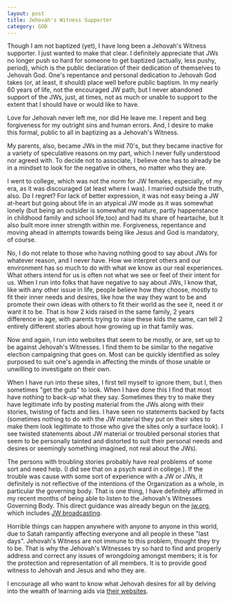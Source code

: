 ```yaml
---
layout: post
title: Jehovah's Witness Supporter
category: GOD
---
```


Though I am not baptized (yet), I have long been a Jehovah's Witness supporter. I just wanted to make that clear. I definitely appreciate that JWs no longer push so hard for someone to get baptized (actually, less pushy, period), which is the public declaration of their dedication of themselves to Jehovah God. One's repentance and personal dedication to Jehovah God takes (or, at least, it should) place well before public baptism. In my nearly 60 years of life, not the encouraged JW path, but I never abandoned support of the JWs, just, at times, not as much or unable to support to the extent that I should have or would like to have. 

Love for Jehovah never left me, nor did He leave me. I repent and beg forgiveness for my outright sins and human errors. And, I desire to make this formal, public to all in baptizing as a Jehovah's Witness.

My parents, also, became JWs in the mid 70's, but they became inactive for a variety of speculative reasons on my part, which I never fully understood nor agreed with. To decide not to associate, I believe one has to already be in a mindset to look for the negative in others, no matter who they are. 

I went to college, which was not the norm for JW females, especially, of my era, as it was discouraged (at least where I was). I married outside the truth, also. Do I regret? For lack of better expression, it was not easy being a JW at-heart but going about life in an atypical JW mode as it was somewhat lonely (but being an outsider is somewhat my nature, partly happenstance in childhood family and school life,too) and had its share of heartache, but it also built more inner strength within me. Forgiveness, repentance and moving ahead in attempts towards being like Jesus and God is mandatory, of course. 

No, I do not relate to those who having nothing good to say about JWs for whatever reason, and I never have. How we interpret others and our environment has so much to do with what we know as our real experiences. What others intend for us is often not what we see or feel of their intent for us. When I run into folks that have negative to say about JWs, I know that, like with any other issue in life, people believe how they choose, mostly to fit their inner needs and desires, like how the way they want to be and promote their own ideas with others to fit their world as the see it, need it or want it to be. That is how 2 kids raised in the same family, 2 years difference in age, with parents trying to raise these kids the same, can tell 2 entirely different stories about how growing up in that family was.

Now and again, I run into websites that seem to be mostly, or are, set up to be against Jehovah's Witnesses. I find them to be similar to the negative election campaigning that goes on. Most can be quickly identified as soley purposed to suit one's agenda in affecting the minds of those unable or unwilling to investigate on their own. 

When I have run into these sites, I first tell myself to ignore them, but I, then sometimes "get the guts" to look. When I have done this I find that most have nothing to back-up what they say. Sometimes they try to make they have legitimate info by posting material from the JWs along with their stories, twisting of facts and lies. I have seen no statements backed by facts (sometimes nothing to do with the JW material they put on their sites to make them look legitimate to those who give the sites only a surface look). I see twisted statements about JW material or troubled personal stories that seem to be personally tainted and distorted to suit their personal needs and desires or seemingly something imagined, not real about the JWs). 

The persons with troubling stories probably have real problems of some sort and need help. (I did see that on a psych ward in college.). If the trouble was cause with some sort of experience with a JW or JWs, it definitely is not reflective of the intentions of the Organization as a whole, in particular the governing body. That is one thing, I have definitely affirmed in my recent months of being able to listen to the Jehovah's Witnesses Governing Body. This direct guidance was already begun on the [jw.org](https://jw.org/), which includes [JW broadcasting](https://www.jw.org/en/online-help/jw-broadcasting/). 

Horrible things can happen anywhere with anyone to anyone in this world, due to Satah rampantly affecting everyone and all people in these "last days". Jehovah's Witness are not immune to this problem, thought they try to be. That is why the Jehovah's Witnesses try so hard to find and properly address and correct any issues of wrongdoing amongst members; it is for the protection and representation of all members. It is to provide good witness to Jehovah and Jesus and who they are. 

I encourage all who want to know what Jehovah desires for all by delving into the wealth of learning aids via [their websites](https://www.jw.org/).


